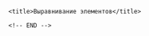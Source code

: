 <!DOCTYPE html>
<html lang="ru">

  <head>
    <meta charset="UTF-8">
    <meta name="viewport" content="width=device-width, initial-scale=1.0">

    <title>Выравнивание элементов</title>
  </head>

  <body>
    <!-- BEGIN (write your solution here) -->
    
    <!-- END -->
  </body>

</html>
